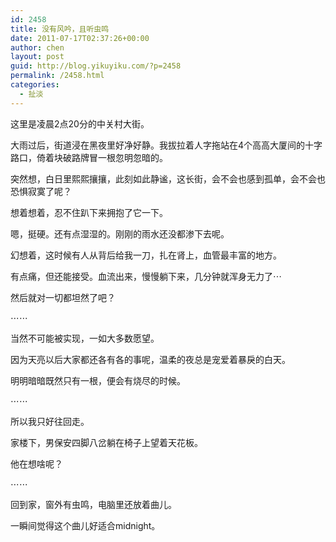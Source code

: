 ```yaml
---
id: 2458
title: 没有风吟，且听虫鸣
date: 2011-07-17T02:37:26+00:00
author: chen
layout: post
guid: http://blog.yikuyiku.com/?p=2458
permalink: /2458.html
categories:
  - 扯淡
---
```

这里是凌晨2点20分的中关村大街。

大雨过后，街道浸在黑夜里好净好静。我拔拉着人字拖站在4个高高大厦间的十字路口，倚着块破路牌冒一根忽明忽暗的。

突然想，白日里熙熙攘攘，此刻如此静谧，这长街，会不会也感到孤单，会不会也恐惧寂寞了呢？

想着想着，忍不住趴下来拥抱了它一下。

嗯，挺硬。还有点湿湿的。刚刚的雨水还没都渗下去呢。

幻想着，这时候有人从背后给我一刀，扎在肾上，血管最丰富的地方。

有点痛，但还能接受。血流出来，慢慢躺下来，几分钟就浑身无力了⋯

然后就对一切都坦然了吧？

⋯⋯

当然不可能被实现，一如大多数愿望。

因为天亮以后大家都还各有各的事呢，温柔的夜总是宠爱着暴戾的白天。

明明暗暗既然只有一根，便会有烧尽的时候。

⋯⋯

所以我只好往回走。

家楼下，男保安四脚八岔躺在椅子上望着天花板。

他在想啥呢？

⋯⋯

回到家，窗外有虫鸣，电脑里还放着曲儿。

一瞬间觉得这个曲儿好适合midnight。